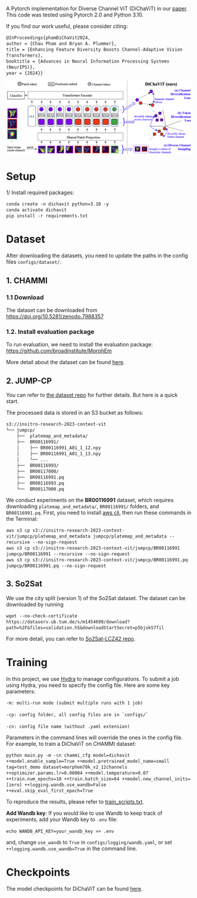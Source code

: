 A Pytorch implementation for Diverse Channel ViT (DiChaViT) in our [paper](https://arxiv.org/pdf/2405.16419). This code was tested using Pytorch 2.0 and Python 3.10.


If you find our work useful, please consider citing:

```
@InProceedings{phamDiChaVit2024,
author = {Chau Pham and Bryan A. Plummer},
title = {Enhancing Feature Diversity Boosts Channel-Adaptive Vision Transformers},
booktitle = {Advances in Neural Information Processing Systems (NeurIPS)},
year = {2024}}
```

![alt text](https://raw.githubusercontent.com/chaudatascience/diverse_channel_vit/main/assets/overview.png)


# Setup
1/ Install required packages:
```
conda create -n dichavit python=3.10 -y
conda activate dichavit
pip install -r requirements.txt
```



# Dataset

After downloading the datasets, you need to update the paths in the config files `configs/dataset/`.

## 1. CHAMMI
### 1.1 Download 
The dataset can be downloaded from https://doi.org/10.5281/zenodo.7988357


### 1.2. Install evaluation package
To run evaluation, we need to install the evaluation package: https://github.com/broadinstitute/MorphEm

More detail about the dataset can be found [here](https://github.com/chaudatascience/channel_adaptive_models?tab=readme-ov-file#dataset).

## 2. JUMP-CP

You can refer to [the dataset repo](https://github.com/insitro/ContextViT) for further details. 
But here is a quick start.

The processed data is stored in an S3 bucket as follows:
```
s3://insitro-research-2023-context-vit
└── jumpcp/
    ├──  platemap_and_metadata/
    ├──  BR00116991/
    │    ├── BR00116991_A01_1_12.npy
    │    ├── BR00116991_A01_1_13.npy
    │    └── ...
    ├──  BR00116993/
    ├──  BR00117000/
    ├──  BR00116991.pq
    ├──  BR00116993.pq
    └──  BR00117000.pq
```
We conduct experiments on the **BR00116991** dataset, which requires downloading `platemap_and_metadata/`, `BR00116991/` folders, and `BR00116991.pq`.
First, you need to install [aws cli](https://docs.aws.amazon.com/cli/latest/userguide/getting-started-install.html), then run these commands in the Terminal:
```
aws s3 cp s3://insitro-research-2023-context-vit/jumpcp/platemap_and_metadata jumpcp/platemap_and_metadata --recursive --no-sign-request
aws s3 cp s3://insitro-research-2023-context-vit/jumpcp/BR00116991 jumpcp/BR00116991 --recursive --no-sign-request
aws s3 cp s3://insitro-research-2023-context-vit/jumpcp/BR00116991.pq jumpcp/BR00116991.pq --no-sign-request
```

## 3. So2Sat 
We use the city split (version 1) of the So2Sat dataset. The dataset can be downloaded by running

```
wget --no-check-certificate https://dataserv.ub.tum.de/s/m1454690/download?path=%2F&files=validation.h5&downloadStartSecret=p5bjok57fil
```

For more detail, you can refer to [So2Sat-LCZ42
 repo](https://github.com/zhu-xlab/So2Sat-LCZ42?tab=readme-ov-file). 


# Training

In this project, we use [Hydra](https://hydra.cc/) to manage configurations.
To submit a job using Hydra, you need to specify the config file. Here are some key parameters:

```
-m: multi-run mode (submit multiple runs with 1 job)

-cp: config folder, all config files are in `configs/`

-cn: config file name (without .yaml extension)
```

Parameters in the command lines will override the ones in the config file.
For example, to train a DiChaViT on CHAMMI dataset:

```
python main.py -m -cn chammi_cfg model=dichavit ++model.enable_sample=True ++model.pretrained_model_name=small tag=test_demo dataset=morphem70k_v2_12channels ++optimizer.params.lr=0.00004 ++model.temperature=0.07 ++train.num_epochs=10 ++train.batch_size=64 ++model.new_channel_inits=[zero] ++logging.wandb.use_wandb=False ++eval.skip_eval_first_epoch=True
```


To reproduce the results, please refer to [train_scripts.txt](https://github.com/chaudatascience/diverse_channel_vit/blob/main/train_scripts.txt).

**Add Wandb key**: If you would like to use Wandb to keep track of experiments, add your Wandb key to `.env` file:

`echo WANDB_API_KEY=your_wandb_key >> .env`

and, change `use_wandb` to `True` in `configs/logging/wandb.yaml`, or set `++logging.wandb.use_wandb=True` in the command line.


# Checkpoints

The model checkpoints for DiChaViT can be found [here](https://drive.google.com/drive/folders/1o9t_vRTbg-933UCQx3OKSI22O4U4h8F0?usp=drive_link).
